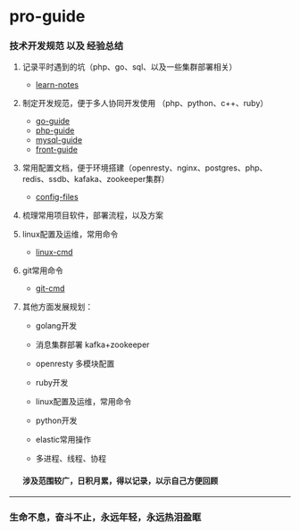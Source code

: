 # pro-guide
### 技术开发规范 以及 经验总结

1. 记录平时遇到的坑（php、go、sql、以及一些集群部署相关） 
   * [learn-notes](./Darren-doc/learn-notes.md)
3. 制定开发规范，便于多人协同开发使用 （php、python、c++、ruby）
   * [go-guide](./go/Go编码注意事项.md)
   * [php-guide](./php/php开发指南.md)
   * [mysql-guide](./mysql/sql语句.md)
   * [front-guide](./front-guide/编程思想.md)
4. 常用配置文档，便于环境搭建（openresty、nginx、postgres、php、redis、ssdb、kafaka、zookeeper集群）
   * [config-files](./config-files)

6. 梳理常用项目软件，部署流程，以及方案


7. linux配置及运维，常用命令
   * [linux-cmd](./linux/linux%20常用命令.md)

8. git常用命令
   * [git-cmd](./Darren-doc/git.md)

9. 其他方面发展规划：
   * golang开发
   * 消息集群部署 kafka+zookeeper
   * openresty 多模块配置
   * ruby开发
   * linux配置及运维，常用命令
   * python开发
   * elastic常用操作
   
   * 多进程、线程、协程

    #### 涉及范围较广，日积月累，得以记录，以示自己方便回顾






-------

### 生命不息，奋斗不止，永远年轻，永远热泪盈眶
